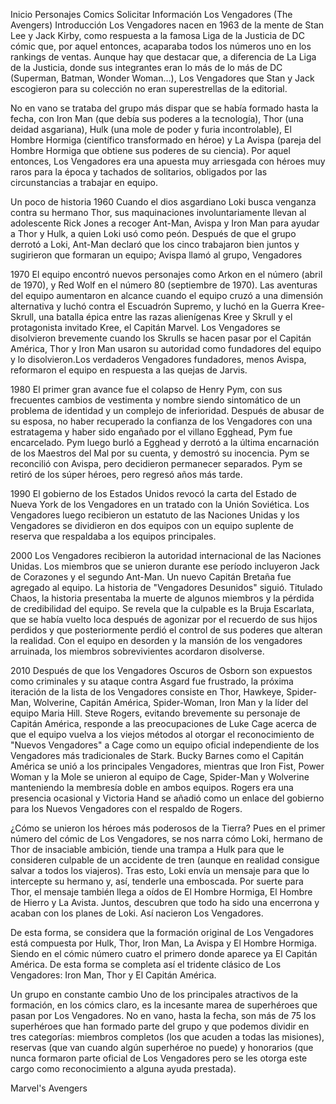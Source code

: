 Inicio Personajes Comics Solicitar Información
Los Vengadores (The Avengers)
Introducción
Los Vengadores nacen en 1963 de la mente de Stan Lee y Jack Kirby, como respuesta a la famosa Liga de la Justicia de DC cómic que, por aquel entonces, acaparaba todos los números uno en los rankings de ventas. Aunque hay que destacar que, a diferencia de La Liga de la Justicia, donde sus integrantes eran lo más de lo más de DC (Superman, Batman, Wonder Woman…), Los Vengadores que Stan y Jack escogieron para su colección no eran superestrellas de la editorial.

No en vano se trataba del grupo más dispar que se había formado hasta la fecha, con Iron Man (que debía sus poderes a la tecnología), Thor (una deidad asgariana), Hulk (una mole de poder y furia incontrolable), El Hombre Hormiga (científico transformado en héroe) y La Avispa (pareja del Hombre Hormiga que obtiene sus poderes de su ciencia). Por aquel entonces, Los Vengadores era una apuesta muy arriesgada con héroes muy raros para la época y tachados de solitarios, obligados por las circunstancias a trabajar en equipo.

Un poco de historia
1960
Cuando el dios asgardiano Loki busca venganza contra su hermano Thor, sus maquinaciones involuntariamente llevan al adolescente Rick Jones a recoger Ant-Man, Avispa y Iron Man para ayudar a Thor y Hulk, a quien Loki usó como peón. Después de que el grupo derrotó a Loki, Ant-Man declaró que los cinco trabajaron bien juntos y sugirieron que formaran un equipo; Avispa llamó al grupo, Vengadores

1970
El equipo encontró nuevos personajes como Arkon en el número (abril de 1970), y Red Wolf en el número 80 (septiembre de 1970). Las aventuras del equipo aumentaron en alcance cuando el equipo cruzó a una dimensión alternativa y luchó contra el Escuadrón Supremo, ​y luchó en la Guerra Kree-Skrull, ​una batalla épica entre las razas alienígenas Kree y Skrull y el protagonista invitado Kree, el Capitán Marvel. Los Vengadores se disolvieron brevemente cuando los Skrulls se hacen pasar por el Capitán América, Thor y Iron Man usaron su autoridad como fundadores del equipo y lo disolvieron.​Los verdaderos Vengadores fundadores, menos Avispa, reformaron el equipo en respuesta a las quejas de Jarvis.

1980
El primer gran avance fue el colapso de Henry Pym, ​con sus frecuentes cambios de vestimenta y nombre siendo sintomático de un problema de identidad y un complejo de inferioridad. Después de abusar de su esposa, no haber recuperado la confianza de los Vengadores con una estratagema y haber sido engañado por el villano Egghead, Pym fue encarcelado. ​Pym luego burló a Egghead y derrotó a la última encarnación de los Maestros del Mal por su cuenta, y demostró su inocencia. Pym se reconcilió con Avispa, pero decidieron permanecer separados.​ Pym se retiró de los súper héroes, ​pero regresó años más tarde.

1990
El gobierno de los Estados Unidos revocó la carta del Estado de Nueva York de los Vengadores en un tratado con la Unión Soviética. Los Vengadores luego recibieron un estatuto de las Naciones Unidas y los Vengadores se dividieron en dos equipos con un equipo suplente de reserva que respaldaba a los equipos principales.

2000
Los Vengadores recibieron la autoridad internacional de las Naciones Unidas. Los miembros que se unieron durante ese período incluyeron Jack de Corazones y el segundo Ant-Man. Un nuevo Capitán Bretaña fue agregado al equipo. La historia de "Vengadores Desunidos" siguió. Titulado Chaos, la historia presentaba la muerte de algunos miembros y la pérdida de credibilidad del equipo. Se revela que la culpable es la Bruja Escarlata, que se había vuelto loca después de agonizar por el recuerdo de sus hijos perdidos y que posteriormente perdió el control de sus poderes que alteran la realidad. ​Con el equipo en desorden y la mansión de los vengadores arruinada, los miembros sobrevivientes acordaron disolverse.

2010
Después de que los Vengadores Oscuros de Osborn son expuestos como criminales y su ataque contra Asgard fue frustrado, la próxima iteración de la lista de los Vengadores consiste en Thor, Hawkeye, Spider-Man, Wolverine, Capitán América, Spider-Woman, Iron Man y la líder del equipo Maria Hill. ​Steve Rogers, evitando brevemente su personaje de Capitán América, responde a las preocupaciones de Luke Cage acerca de que el equipo vuelva a los viejos métodos al otorgar el reconocimiento de "Nuevos Vengadores" a Cage como un equipo oficial independiente de los Vengadores más tradicionales de Stark. Bucky Barnes como el Capitán América se unió a los principales Vengadores, mientras que Iron Fist, Power Woman y la Mole se unieron al equipo de Cage, Spider-Man y Wolverine manteniendo la membresía doble en ambos equipos. Rogers era una presencia ocasional y Victoria Hand se añadió como un enlace del gobierno para los Nuevos Vengadores con el respaldo de Rogers.

¿Cómo se unieron los héroes más poderosos de la Tierra?
Pues en el primer número del cómic de Los Vengadores, se nos narra cómo Loki, hermano de Thor de insaciable ambición, tiende una trampa a Hulk para que le consideren culpable de un accidente de tren (aunque en realidad consigue salvar a todos los viajeros). Tras esto, Loki envía un mensaje para que lo intercepte su hermano y, así, tenderle una emboscada. Por suerte para Thor, el mensaje también llega a oídos de El Hombre Hormiga, El Hombre de Hierro y La Avista. Juntos, descubren que todo ha sido una encerrona y acaban con los planes de Loki. Así nacieron Los Vengadores.

De esta forma, se considera que la formación original de Los Vengadores está compuesta por Hulk, Thor, Iron Man, La Avispa y El Hombre Hormiga. Siendo en el cómic número cuatro el primero donde aparece ya El Capitán América. De esta forma se completa así el tridente clásico de Los Vengadores: Iron Man, Thor y El Capitán América.

Un grupo en constante cambio
Uno de los principales atractivos de la formación, en los cómics claro, es la incesante marea de superhéroes que pasan por Los Vengadores. No en vano, hasta la fecha, son más de 75 los superhéroes que han formado parte del grupo y que podemos dividir en tres categorías: miembros completos (los que acuden a todas las misiones), reservas (que van cuando algún superhéroe no puede) y honorarios (que nunca formaron parte oficial de Los Vengadores pero se les otorga este cargo como reconocimiento a alguna ayuda prestada).

Marvel's Avengers
